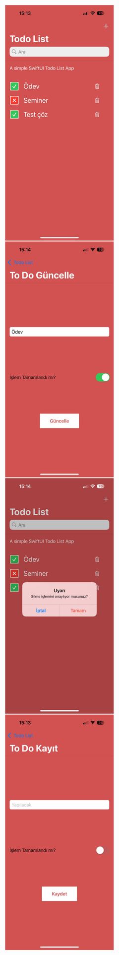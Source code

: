 <img src="https://github.com/hrmz07/todolist/blob/main/ToDo/todo1.jpeg?raw=true" width="350" title="hover text">
<img src="https://github.com/hrmz07/todolist/blob/main/ToDo/todo2.jpeg?raw=true" width="350" title="hover text">
<img src="https://github.com/hrmz07/todolist/blob/main/ToDo/todo3.jpeg?raw=true" width="350" title="hover text">
<img src="https://github.com/hrmz07/todolist/blob/main/ToDo/todo4.jpeg?raw=true" width="350" title="hover text">
